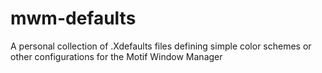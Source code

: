 # mwm-defaults
A personal collection of .Xdefaults files defining simple color schemes or other configurations for the Motif Window Manager
